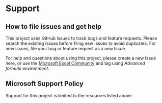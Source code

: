# Support

## How to file issues and get help  

This project uses GitHub Issues to track bugs and feature requests. Please search the existing 
issues before filing new issues to avoid duplicates.  For new issues, file your bug or 
feature request as a new Issue.

For help and questions about using this project, please create a new Issue here, or use the [Microsoft Excel Community](https://techcommunity.microsoft.com/t5/microsoft-excel/ct-p/Excel_Cat) and tag using _Advanced formula environment_.

## Microsoft Support Policy  

Support for this project is limited to the resources listed above.
